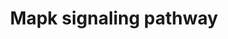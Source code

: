 ---
annotations:
- type: Pathway Ontology
  value: mitogen activated protein kinase signaling pathway
authors:
- Zgan
- MaintBot
- Mkutmon
- L Dupuis
- Laurent
- Eweitz
description: 'The mitogen-activated protein kinase (MAPK) cascade is a highly conserved
  module that is involved in various cellular functions, including cell proliferation,
  differentiation and migration. Mammals express at least four distinctly regulated
  groups of MAPKs, extracellular signal-related kinases (ERK)-1/2, Jun amino-terminal
  kinases (JNK1/2/3), p38 proteins (p38alpha/beta/gamma/delta) and ERK5, that are
  activated by specific MAPKKs: MEK1/2 for ERK1/2, MKK3/6 for the p38, MKK4/7 (JNKK1/2)
  for the JNKs, and MEK5 for ERK5. Each MAPKK, however, can be activated by more than
  one MAPKKK, increasing the complexity and diversity of MAPK signalling. Presumably
  each MAPKKK confers responsiveness to distinct stimuli. For example, activation
  of ERK1/2 by growth factors depends on the MAPKKK c-Raf, but other MAPKKKs may activate
  ERK1/2 in response to pro-inflammatory stimuli.  Source: KEGG http://www.genome.jp/dbget-bin/www_bget?pathway:map04010'
last-edited: 2021-05-14
organisms:
- Mus musculus
redirect_from:
- /index.php/Pathway:WP3284
- /instance/WP3284
schema-jsonld:
- '@context': https://schema.org/
  '@id': https://wikipathways.github.io/pathways/WP3284.html
  '@type': Dataset
  creator:
    '@type': Organization
    name: WikiPathways
  description: 'The mitogen-activated protein kinase (MAPK) cascade is a highly conserved
    module that is involved in various cellular functions, including cell proliferation,
    differentiation and migration. Mammals express at least four distinctly regulated
    groups of MAPKs, extracellular signal-related kinases (ERK)-1/2, Jun amino-terminal
    kinases (JNK1/2/3), p38 proteins (p38alpha/beta/gamma/delta) and ERK5, that are
    activated by specific MAPKKs: MEK1/2 for ERK1/2, MKK3/6 for the p38, MKK4/7 (JNKK1/2)
    for the JNKs, and MEK5 for ERK5. Each MAPKK, however, can be activated by more
    than one MAPKKK, increasing the complexity and diversity of MAPK signalling. Presumably
    each MAPKKK confers responsiveness to distinct stimuli. For example, activation
    of ERK1/2 by growth factors depends on the MAPKKK c-Raf, but other MAPKKKs may
    activate ERK1/2 in response to pro-inflammatory stimuli.  Source: KEGG http://www.genome.jp/dbget-bin/www_bget?pathway:map04010'
  keywords:
  - Cyp2f2
  - Gstt4
  - Gstm2
  - Gsta4
  - Tgfbr1
  - Mef2c
  - Mapk10
  - Daxx
  - Tnf
  - Ppm1b
  - Fas
  - Casp6
  - Akt3
  - Map3k12
  - Prkcc
  - Cyp2c44
  - Ptpn5
  - Gstt2
  - Mapkapk2
  - Ikbkb
  - Dusp5
  - Jund
  - Fasl
  - Ppp3ca
  - Mapkapk5
  - Ppm1a
  - Prkcb
  - Map4k4
  - Bdnf
  - Nr4a1
  - Ikbkg
  - Pla2g10
  - Casp1
  - Gstt3
  - Traf6
  - Ptprr
  - Grb2
  - Map4k1
  - Tab2
  - Gstt1
  - Ppp5c
  - Trp53
  - Il1a
  - Mapk9
  - Rasgrf2
  - Hspa8
  - Tgfbr2
  - Mapk3
  - Tmem37
  - Rasgrp1
  - Cdc42
  - Gsta3
  - Tgfb3
  - Nf1
  - Rasgrp4
  - Casp8
  - Crk
  - Dusp1
  - Crkl
  - Dusp10
  - Acvr1c
  - Traf2
  - Mapk8ip3
  - Map2k2
  - Casp2
  - Egf
  - Il1r2
  - Rap1b
  - Dusp6
  - Map3k7ip2
  - Map2k6
  - Mapk14
  - nfat2/4
  - Map3k5
  - Cdc25b
  - Map3k3
  - Mapk4
  - Mapt
  - Hspa1b
  - Kras
  - Map3k8
  - Nlk
  - Map3k2
  - Il1r1
  - Rap1a
  - Hspb1
  - Mras
  - Akt2
  - Max
  - Map4k3
  - Mapk6
  - Ppp3cb
  - Stmn1
  - fgfr
  - Ppp3r1
  - Cyp2d22
  - Pdgfrb
  - Rps6ka3
  - Ntrk1
  - Rasa2
  - Prkaca
  - Jun
  - Atf4
  - Gstm4
  - Rasa1
  - Ppp3cc
  - Map3k14
  - Map2k1
  - Cyp2e1
  - Mos
  - Casp9
  - Gna12
  - Braf
  - Mapk8
  - Ptpn7
  - Atf2
  - mnk1/2
  - Ddit3
  - Map3k7ip1
  - Pla2g5
  - Prkcd
  - Tgfb2
  - Rac1
  - Mapk1
  - Acvr1b
  - Dusp7
  - Dusp4
  - msk1/2
  - Srf
  - Ppp3r2
  - Map2k4
  - Rac2
  - Il1b
  - Hspa1a
  - Map2k5
  - Raf1
  - Mapk7
  - Ngf
  - Casp7
  - Prkcz
  - Pak2
  - Fgf4
  - mkk3
  - Tgfb1
  - Mapk12
  - Hspa5
  - Map3k7
  - Map3k6
  - Hspb2
  - Zak
  - Cd14
  - Nras
  - Sos2
  - Gstm3
  - Ntf5
  - Map3k13
  - Map3k11
  - Pak1
  - Pdgfb
  - Gsta1
  - Sap1a
  - Tab1
  - Myc
  - Gsta2
  - Map3k1
  - Prkch
  - Mapk13
  - Gstm1
  - Gstp1
  - Map2k7
  - Egfr
  - Nfkb1
  - Akt1
  - sap1a
  - Casp3
  - Elk1
  license: CC0
  name: Mapk signaling pathway
seo: CreativeWork
title: Mapk signaling pathway
wpid: WP3284
---